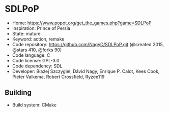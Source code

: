 # SDLPoP

- Home: https://www.popot.org/get_the_games.php?game=SDLPoP
- Inspiration: Prince of Persia
- State: mature
- Keyword: action, remake
- Code repository: https://github.com/NagyD/SDLPoP.git (@created 2015, @stars 410, @forks 90)
- Code language: C
- Code license: GPL-3.0
- Code dependency: SDL
- Developer: Błażej Szczygieł, Dávid Nagy, Enrique P. Calot, Kees Cook, Pieter Valkema, Robert Crossfield, Ryzee119

## Building

- Build system: CMake
